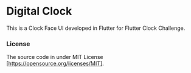 # Digital Clock

This is a Clock Face UI developed in Flutter for Flutter Clock Challenge.

### License
The source code in under MIT License [https://opensource.org/licenses/MIT].
